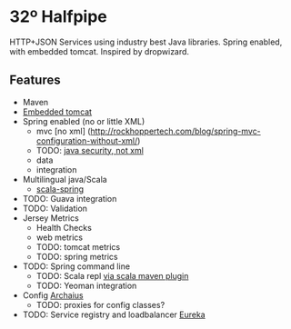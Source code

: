 32º Halfpipe
====================

HTTP+JSON Services using industry best Java libraries.
Spring enabled, with embedded tomcat.  Inspired by dropwizard.

Features
-----
- Maven
- [Embedded tomcat](http://tomcat.apache.org/maven-plugin-2/executable-war-jar.html)
- Spring enabled (no or little XML)
    - mvc [no xml] (http://rockhoppertech.com/blog/spring-mvc-configuration-without-xml/)
    - TODO: [java security, not xml](http://blog.springsource.org/2011/08/01/spring-security-configuration-with-scala/)
    - data
    - integration
- Multilingual java/Scala
    - [scala-spring](https://github.com/ewolff/scala-spring)
- TODO: Guava integration
- TODO: Validation
- Jersey Metrics
    - Health Checks
    - web metrics
    - TODO: tomcat metrics
    - TODO: spring metrics
- TODO: Spring command line
    - TODO: Scala repl [via scala maven plugin](http://davidb.github.com/scala-maven-plugin/example_console.html)
    - TODO: Yeoman integration
- Config [Archaius](https://github.com/Netflix/archaius)
    - TODO: proxies for config classes?
- TODO: Service registry and loadbalancer [Eureka](https://github.com/Netflix/eureka)